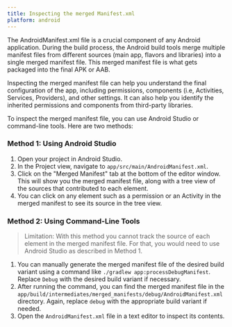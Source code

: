 ```yaml
---
title: Inspecting the merged Manifest.xml
platform: android
---
```


The AndroidManifest.xml file is a crucial component of any Android application. During the build process, the Android build tools merge multiple manifest files from different sources (main app, flavors and libraries) into a single merged manifest file. This merged manifest file is what gets packaged into the final APK or AAB.

Inspecting the merged manifest file can help you understand the final configuration of the app, including permissions, components (i.e, Activities, Services, Providers), and other settings. It can also help you identify the inherited permissions and components from third-party libraries.

To inspect the merged manifest file, you can use Android Studio or command-line tools. Here are two methods:

### Method 1: Using Android Studio

1. Open your project in Android Studio.
2. In the Project view, navigate to `app/src/main/AndroidManifest.xml`.
3. Click on the "Merged Manifest" tab at the bottom of the editor window. This will show you the merged manifest file, along with a tree view of the sources that contributed to each element.
4. You can click on any element such as a permission or an Activity in the merged manifest to see its source in the tree view.

### Method 2: Using Command-Line Tools

> Limitation:
> With this method you cannot track the source of each element in the merged manifest file. For that, you would need to use Android Studio as described in Method 1.

1. You can manually generate the merged manifest file of the desired build variant using a command like `./gradlew app:processDebugManifest`. Replace `Debug` with the desired build variant if necessary.
2. After running the command, you can find the merged manifest file in the `app/build/intermediates/merged_manifests/debug/AndroidManifest.xml` directory. Again, replace `debug` with the appropriate build variant if needed.
3. Open the `AndroidManifest.xml` file in a text editor to inspect its contents.
